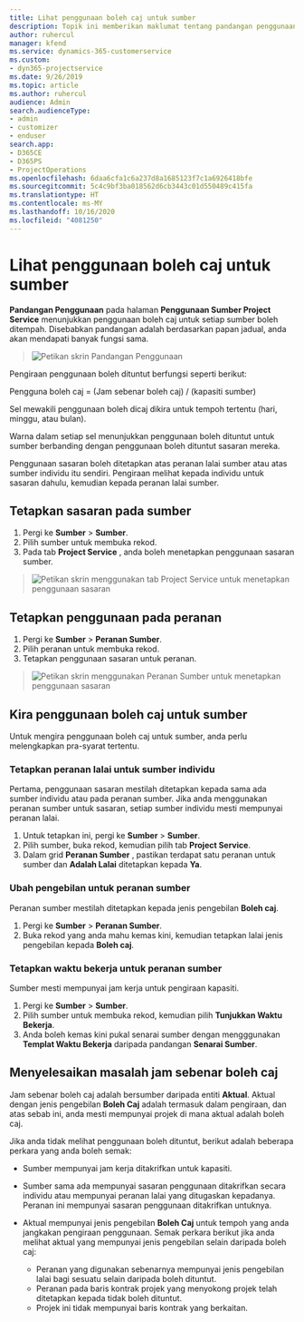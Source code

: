 ```yaml
---
title: Lihat penggunaan boleh caj untuk sumber
description: Topik ini memberikan maklumat tentang pandangan penggunaan sumber.
author: ruhercul
manager: kfend
ms.service: dynamics-365-customerservice
ms.custom:
- dyn365-projectservice
ms.date: 9/26/2019
ms.topic: article
ms.author: ruhercul
audience: Admin
search.audienceType:
- admin
- customizer
- enduser
search.app:
- D365CE
- D365PS
- ProjectOperations
ms.openlocfilehash: 6daa6cfa1c6a237d8a1685123f7c1a6926418bfe
ms.sourcegitcommit: 5c4c9bf3ba018562d6cb3443c01d550489c415fa
ms.translationtype: HT
ms.contentlocale: ms-MY
ms.lasthandoff: 10/16/2020
ms.locfileid: "4081250"
---
```

# <a name="view-chargeable-utilization-for-resources"></a>Lihat penggunaan boleh caj untuk sumber
 
**Pandangan Penggunaan** pada halaman **Penggunaan Sumber Project Service** menunjukkan penggunaan boleh caj untuk setiap sumber boleh ditempah. Disebabkan pandangan adalah berdasarkan papan jadual, anda akan mendapati banyak fungsi sama.

> ![Petikan skrin Pandangan Penggunaan](media/FAQ-utilization-1.png)
 

Pengiraan penggunaan boleh dituntut berfungsi seperti berikut:

   Pengguna boleh caj = (Jam sebenar boleh caj) / (kapasiti sumber)

Sel mewakili penggunaan boleh dicaj dikira untuk tempoh tertentu (hari, minggu, atau bulan).

Warna dalam setiap sel menunjukkan penggunaan boleh dituntut untuk sumber berbanding dengan penggunaan boleh dituntut sasaran mereka. 

Penggunaan sasaran boleh ditetapkan atas peranan lalai sumber atau atas sumber individu itu sendiri. Pengiraan melihat kepada individu untuk sasaran dahulu, kemudian kepada peranan lalai sumber.

## <a name="set-target-on-a-resource"></a>Tetapkan sasaran pada sumber

1. Pergi ke **Sumber** \> **Sumber**. 
2. Pilih sumber untuk membuka rekod. 
3. Pada tab **Project Service** , anda boleh menetapkan penggunaan sasaran sumber.

> ![Petikan skrin menggunakan tab Project Service untuk menetapkan penggunaan sasaran](media/FAQ-utilization-2.png)
 
## <a name="set-target-utilization-on-a-role"></a>Tetapkan penggunaan pada peranan

1. Pergi ke **Sumber** \> **Peranan Sumber**. 
2. Pilih peranan untuk membuka rekod. 
3. Tetapkan penggunaan sasaran untuk peranan.

> ![Petikan skrin menggunakan Peranan Sumber untuk menetapkan penggunaan sasaran](media/FAQ-utilization-3.png)
 
## <a name="calculate-chargeable-utilization-for-a-resource"></a>Kira penggunaan boleh caj untuk sumber

Untuk mengira penggunaan boleh caj untuk sumber, anda perlu melengkapkan pra-syarat tertentu. 

### <a name="set-default-role-for-individual-resource"></a>Tetapkan peranan lalai untuk sumber individu

Pertama, penggunaan sasaran mestilah ditetapkan kepada sama ada sumber individu atau pada peranan sumber. Jika anda menggunakan peranan sumber untuk sasaran, setiap sumber individu mesti mempunyai peranan lalai. 

1. Untuk tetapkan ini, pergi ke **Sumber** \> **Sumber**. 
2. Pilih sumber, buka rekod, kemudian pilih tab **Project Service**. 
3. Dalam grid **Peranan Sumber** , pastikan terdapat satu peranan untuk sumber dan **Adalah Lalai** ditetapkan kepada **Ya**.
 
### <a name="change-billing-type-for-resource-role"></a>Ubah pengebilan untuk peranan sumber

Peranan sumber mestilah ditetapkan kepada jenis pengebilan **Boleh caj**. 

1. Pergi ke **Sumber** \> **Peranan Sumber**. 
2. Buka rekod yang anda mahu kemas kini, kemudian tetapkan lalai jenis pengebilan kepada **Boleh caj**.

### <a name="set-working-hours-for-resource-role"></a>Tetapkan waktu bekerja untuk peranan sumber
 
Sumber mesti mempunyai jam kerja untuk pengiraan kapasiti. 

1. Pergi ke **Sumber** \> **Sumber**. 
2. Pilih sumber untuk membuka rekod, kemudian pilih **Tunjukkan Waktu Bekerja**. 
3. Anda boleh kemas kini pukal senarai sumber dengan mengggunakan **Templat Waktu Bekerja** daripada pandangan **Senarai Sumber**.

## <a name="troubleshooting-chargeable-actual-hours"></a>Menyelesaikan masalah jam sebenar boleh caj

Jam sebenar boleh caj adalah bersumber daripada entiti **Aktual**. Aktual dengan jenis pengebilan **Boleh Caj** adalah termasuk dalam pengiraan, dan atas sebab ini, anda mesti mempunyai projek di mana aktual adalah boleh caj.

Jika anda tidak melihat penggunaan boleh dituntut, berikut adalah beberapa perkara yang anda boleh semak:

- Sumber mempunyai jam kerja ditakrifkan untuk kapasiti.
- Sumber sama ada mempunyai sasaran penggunaan ditakrifkan secara individu atau mempunyai peranan lalai yang ditugaskan kepadanya. Peranan ini mempunyai sasaran penggunaan ditakrifkan untuknya.
- Aktual mempunyai jenis pengebilan **Boleh Caj** untuk tempoh yang anda jangkakan pengiraan penggunaan. Semak perkara berikut jika anda melihat aktual yang mempunyai jenis pengebilan selain daripada boleh caj:

  - Peranan yang digunakan sebenarnya mempunyai jenis pengebilan lalai bagi sesuatu selain daripada boleh dituntut.
  - Peranan pada baris kontrak projek yang menyokong projek telah ditetapkan kepada tidak boleh dituntut.
  - Projek ini tidak mempunyai baris kontrak yang berkaitan.

